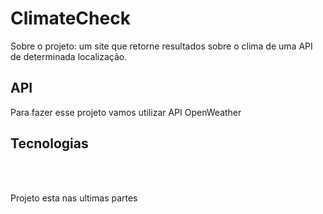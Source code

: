 # ClimateCheck
<p>Sobre o projeto: um site que retorne resultados sobre o clima de uma API de determinada localização.</p>

## API
<p>Para fazer esse projeto vamos utilizar API OpenWeather</p>

## Tecnologias
<br><br>

<p>Projeto esta nas ultimas partes</p>